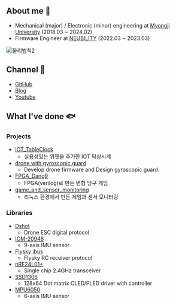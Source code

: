 ## About me 🦄 
- Mechanical (major) / Electronic (minor) engineering at [Myongji University](https://www.mju.ac.kr/sites/mjukr/intro/intro.html) (2018.03 ~ 2024.02)
- Firmware Engineer at [NEUBILITY](https://www.neubility.co.kr/) (2022.03 ~ 2023.03)

![물리법칙2](https://github.com/mokhwasomssi/mokhwasomssi/assets/48342925/e68ee24d-78f7-4a04-bf24-190a70790773)

## Channel 🐬
- [GitHub](https://github.com/mokhwasomssi) 
- [Blog](https://mokhwasomssi.tistory.com/) 
- [Youtube](https://www.youtube.com/channel/UCjLpy5cuPepSS_kRHBvJvzQ)

## What I've done 🐟

### Projects 
- [IOT_TableClock](https://github.com/mokhwasomssi/IOT_TableClock)
  - 실용성있는 위젯을 추가한 IOT 탁상시계
- [drone with gyroscopic guard](https://github.com/mokhwasomssi/drone_with_gyroscopic_guard.git)
  - Develop drone firmware and Design gyroscopic guard.
- [FPGA_Dang9](https://github.com/mokhwasomssi/FPGA_Dang9.git)
  - FPGA(verilog)로 만든 변형 당구 게임
- [game_and_sensor_monitoring](https://github.com/mokhwasomssi/game_and_sensor_monitoring.git)
  - 리눅스 환경에서 만든 게임과 센서 모니터링

### Libraries
* [Dshot](https://github.com/mokhwasomssi/stm32_hal_dshot.git)
  - Drone ESC digital protocol
* [ICM-20948](https://github.com/mokhwasomssi/stm32_hal_icm20948.git)
  - 9-axis IMU sensor
* [Flysky ibus](https://github.com/mokhwasomssi/stm32_hal_flysky_ibus.git)
  - Flysky RC receiver protocol
* [nRF24L01+](https://github.com/mokhwasomssi/stm32_hal_nrf24l01.git)
  - Single chip 2.4GHz transceiver
* [SSD1306](https://github.com/mokhwasomssi/stm32_hal_ssd1306.git)
  - 128x64 Dot matrix OLED/PLED driver with controller
* [MPU6050](https://github.com/mokhwasomssi/stm32_hal_mpu6050.git)
  - 6-axis IMU sensor
